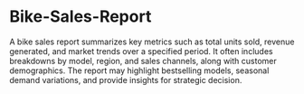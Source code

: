 # Bike-Sales-Report
A bike sales report summarizes key metrics such as total units sold, revenue generated, and market trends over a specified period. It often includes breakdowns by model, region, and sales channels, along with customer demographics. The report may highlight bestselling models, seasonal demand variations, and provide insights for strategic decision.
